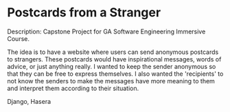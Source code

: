 # Postcards from a Stranger
Description: 
Capstone Project for GA Software Engineering Immersive Course.

The idea is to have a website where users can send anonymous postcards to strangers. These postcards would have inspirational messages, words of advice, or just anything really. I wanted to keep the sender anonymous so that they can be free to express themselves. I also wanted the 'recipients' to not know the senders to make the messages have more meaning to them and interpret them according to their situation.

Django, Hasera


